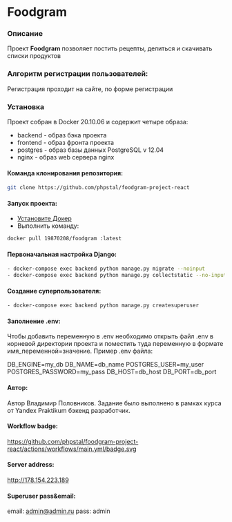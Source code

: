 # Foodgram
### Описание
Проект **Foodgram** позволяет постить рецепты, делиться и скачивать списки продуктов
### Алгоритм регистрации пользователей:
Регистрация проходит на сайте, по форме регистрации
### Установка
Проект собран в Docker 20.10.06 и содержит четыре образа:
- backend - образ бэка проекта
- frontend - образ фронта проекта
- postgres - образ базы данных PostgreSQL v 12.04
- nginx - образ web сервера nginx
#### Команда клонирования репозитория:
```bash
git clone https://github.com/phpstal/foodgram-project-react 
```
#### Запуск проекта:
- [Установите Докер](https://docs.docker.com/engine/install/)
- Выполнить команду: 
```bash
docker pull 19870208/foodgram :latest
```
#### Первоначальная настройка Django:
```bash
- docker-compose exec backend python manage.py migrate --noinput
- docker-compose exec backend python manage.py collectstatic --no-input
```
#### Создание суперпользователя:
```bash
- docker-compose exec backend python manage.py createsuperuser
```
#### Заполнение .env:
Чтобы добавить переменную в .env необходимо открыть файл .env в корневой директории проекта и поместить туда переменную в формате имя_переменной=значение.
Пример .env файла:

DB_ENGINE=my_db
DB_NAME=db_name
POSTGRES_USER=my_user
POSTGRES_PASSWORD=my_pass
DB_HOST=db_host
DB_PORT=db_port

#### Автор:
Автор Владимир Половников. Задание было выполнено в рамках курса от Yandex Praktikum бэкенд разработчик.
#### Workflow badge:
https://github.com/phpstal/foodgram-project-react/actions/workflows/main.yml/badge.svg
#### Server address:
http://178.154.223.189
#### Superuser pass&email:
email: admin@admin.ru
pass: admin
